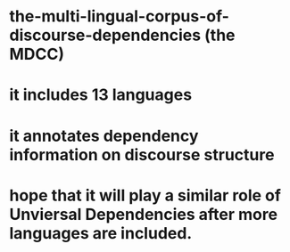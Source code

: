 # the-multi-lingual-corpus-of-discourse-dependencies (the MDCC)
# it includes 13 languages
# it annotates dependency information on discourse structure
# hope that it will play a similar role of Unviersal Dependencies after more languages are included.

